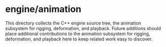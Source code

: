 # engine/animation

This directory collects the C++ engine source tree, the animation subsystem for rigging, deformation, and playback.
Future additions should place additional contributions to the animation subsystem for rigging, deformation, and playback here to keep related work easy to discover.

